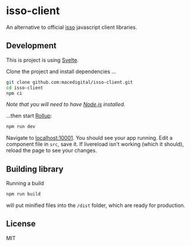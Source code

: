# isso-client

An alternative to official [isso][2] javascript client libraries.

## Development

This is project is using [Svelte][3].

Clone the project and install dependencies ...

```bash
git clone github.com:macedigital/isso-client.git
cd isso-client
npm ci
```

*Note that you will need to have [Node.js][4] installed.*

...then start [Rollup][5]:

```bash
npm run dev
```

Navigate to [localhost:10001](http://localhost:10001). You should see your app running. Edit a component file in `src`, save it. If livereload isn't working (which it should), reload the page to see your changes.

## Building library

Running a build

```bash
npm run build
```

will put minified files into the `/dist` folder, which are ready for production.

## License

MIT

[1]: https://posativ.org/isso/
[2]: https://github.com/posativ/isso
[3]: https://svelte.dev
[4]: https://nodejs.org
[5]: https://rollupjs.org
